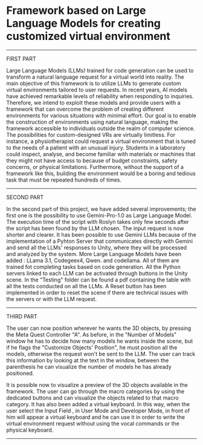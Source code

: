 # Framework based on Large Language Models for creating customized virtual environment

-----------------------------------------------------------------------------------------------------------------------------------------------------------------------------------------------------------------------------------------------------------------------------------------------------------------------------------------------------------------------------------------------------------------------------

FIRST PART

Large Language Models (LLMs) trained for code generation can be used to transform a natural language request for a virtual world into reality. The main objective of this framework is to utilize LLMs to generate custom virtual environments tailored to user requests. In recent years, AI models have achieved remarkable levels of reliability when responding to inquiries. Therefore, we intend to exploit these models and provide users with a framework that can overcome the problem of creating different environments for various situations with minimal effort. Our goal is to enable the construction of environments using natural language, making the framework accessible to individuals outside the realm of computer science. The possibilities for custom-designed VRs are virtually limitless. For instance, a physiotherapist could request a virtual environment that is tuned to the needs of a patient with an unusual injury. Students in a laboratory could inspect, analyse, and become familiar with materials or machines that they might not have access to because of budget constraints, safety concerns, or physical limitations. Furthermore, without the support of a framework like this, building the environment would be a boring and tedious task that must be repeated hundreds of times. 

-----------------------------------------------------------------------------------------------------------------------------------------------------------------------------------------------------------------------------------------------------------------------------------------------------------------------------------------------------------------------------------------------------------------------------

SECOND PART

In the second part of this project, we have added several improvements; the first one is the possibility to use Gemini-Pro-1.0 as Large Language Model. The execution time of the script with Roslyn takes only few seconds after the script has been found by the LLM chosen.
The input request is now shorter and clearer.
It has been possible to use Gemini LLMs because of the implementation of a Pyhton Server that communicates directly with Gemini and send all the LLMs' responses to Unity, where they will be processed and analyzed by the system.
More Large Language Models have been added : LLama 3.1, Codegeex4, Qwen. and codellama. All of them are trained fot completing tasks based on code generation. All the Python servers linked to each LLM can be activated through buttons in the Unity scene. In the "Testing" folder can be found a pdf containing the table with all the tests conducted on all the LLMs.
A Reset button has been implemented in order to reset the scene if there are technical issues with the servers or with the LLM request.


-----------------------------------------------------------------------------------------------------------------------------------------------------------------------------------------------------------------------------------------------------------------------------------------------------------------------------------------------------------------------------------------------------------------------------

THIRD PART

The user can now position wherever he wants the 3D objects, by pressing the Meta Quest Controller "A". As before, in the "Number of Models" window he has to decide how many models he wants inside the scene, but if he flags the "Customize Objects' Position", he must position all the models, otherwise the request won't be sent to the LLM. The user can track this information by looking at the text in the window, between the parenthesis he can visualize the number of models he has already positioned.

It is possible now to visualize a preview of the 3D objects available in the framework. The user can go through the macro categories by using the dedicated buttons and can visualize the objects related to that macro category.
It has also been added a virtual keyboard. In this way, when the user select the Input Field , in User Mode and Developer Mode, in front of him will appear a virtual keyboard and he can use it in order to write the virtual environment request without using the vocal commands or the physical keyboard.

-----------------------------------------------------------------------------------------------------------------------------------------------------------------------------------------------------------------------------------------------------------------------------------------------------------------------------------------------------------------------------------------------------------------------------




